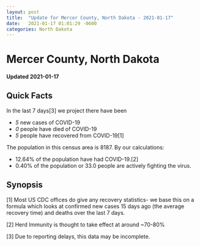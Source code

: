 ```yaml
---
layout: post
title:  "Update for Mercer County, North Dakota - 2021-01-17"
date:   2021-01-17 01:01:29 -0600
categories: North Dakota
---
```


# Mercer County, North Dakota
#### Updated 2021-01-17

## Quick Facts

In the last 7 days[3] we project there have been
- *5* new cases of COVID-19
- *0* people have died of COVID-19
- *5* people have recovered from COVID-19[1]

The population in this census area is 8187. By our calculations:
- 12.64% of the population have had COVID-19.[2]
- 0.40% of the population or 33.0 people are actively fighting the virus.

## Synopsis




[1] Most US CDC offices do give any recovery statistics- we base this on a formula which looks at confirmed new cases
15 days ago (the average recovery time) and deaths over the last 7 days.

[2] Herd Immunity is thought to take effect at around ~70-80%

[3] Due to reporting delays, this data may be incomplete.
 
    